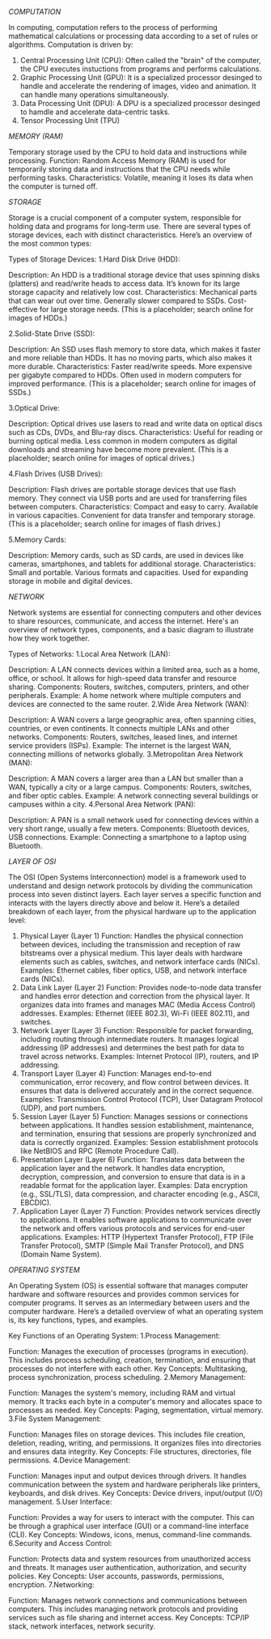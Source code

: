 _COMPUTATION_

In computing, computation refers to the process of performing mathematical calculations or processing data according to a set of rules or algorithms. Computation is driven by:
1. Central Processing Unit (CPU): Often called the "brain" of the computer, the CPU executes instuctions from programs and performs calculations.
2. Graphic Processing Unit (GPU): It is a specialized processor desinged to handle and accelerate the rendering of images, video and animation. It can handle many operations simultaneously.
3. Data Processing Unit (DPU): A DPU is a specialized processor desinged to hamdle and accelerate data-centric tasks.
4. Tensor Processing Unit (TPU)

_MEMORY (RAM)_

Temporary storage used by the CPU to hold data and instructions while processing.
Function: Random Access Memory (RAM) is used for temporarily storing data and instructions that the CPU needs while performing tasks.
Characteristics: Volatile, meaning it loses its data when the computer is turned off.

_STORAGE_

 Storage is a crucial component of a computer system, responsible for holding data and programs for long-term use. There are several types of storage devices, each with distinct characteristics. Here’s an overview of the most common types:

Types of Storage Devices:
1.Hard Disk Drive (HDD):

Description: An HDD is a traditional storage device that uses spinning disks (platters) and read/write heads to access data. It’s known for its large storage capacity and relatively low cost.
Characteristics:
Mechanical parts that can wear out over time.
Generally slower compared to SSDs.
Cost-effective for large storage needs.
(This is a placeholder; search online for images of HDDs.)

2.Solid-State Drive (SSD):

Description: An SSD uses flash memory to store data, which makes it faster and more reliable than HDDs. It has no moving parts, which also makes it more durable.
Characteristics:
Faster read/write speeds.
More expensive per gigabyte compared to HDDs.
Often used in modern computers for improved performance.
(This is a placeholder; search online for images of SSDs.)

3.Optical Drive:

Description: Optical drives use lasers to read and write data on optical discs such as CDs, DVDs, and Blu-ray discs.
Characteristics:
Useful for reading or burning optical media.
Less common in modern computers as digital downloads and streaming have become more prevalent.
(This is a placeholder; search online for images of optical drives.)

4.Flash Drives (USB Drives):

Description: Flash drives are portable storage devices that use flash memory. They connect via USB ports and are used for transferring files between computers.
Characteristics:
Compact and easy to carry.
Available in various capacities.
Convenient for data transfer and temporary storage.
(This is a placeholder; search online for images of flash drives.)

5.Memory Cards:

Description: Memory cards, such as SD cards, are used in devices like cameras, smartphones, and tablets for additional storage.
Characteristics:
Small and portable.
Various formats and capacities.
Used for expanding storage in mobile and digital devices.

_NETWORK_

Network systems are essential for connecting computers and other devices to share resources, communicate, and access the internet. Here's an overview of network types, components, and a basic diagram to illustrate how they work together.

Types of Networks:
1.Local Area Network (LAN):

Description: A LAN connects devices within a limited area, such as a home, office, or school. It allows for high-speed data transfer and resource sharing.
Components: Routers, switches, computers, printers, and other peripherals.
Example: A home network where multiple computers and devices are connected to the same router.
2.Wide Area Network (WAN):

Description: A WAN covers a large geographic area, often spanning cities, countries, or even continents. It connects multiple LANs and other networks.
Components: Routers, switches, leased lines, and internet service providers (ISPs).
Example: The internet is the largest WAN, connecting millions of networks globally.
3.Metropolitan Area Network (MAN):

Description: A MAN covers a larger area than a LAN but smaller than a WAN, typically a city or a large campus.
Components: Routers, switches, and fiber optic cables.
Example: A network connecting several buildings or campuses within a city.
4.Personal Area Network (PAN):

Description: A PAN is a small network used for connecting devices within a very short range, usually a few meters.
Components: Bluetooth devices, USB connections.
Example: Connecting a smartphone to a laptop using Bluetooth.

_LAYER OF OSI_

The OSI (Open Systems Interconnection) model is a framework used to understand and design network protocols by dividing the communication process into seven distinct layers. Each layer serves a specific function and interacts with the layers directly above and below it. Here’s a detailed breakdown of each layer, from the physical hardware up to the application level:

1. Physical Layer (Layer 1)
Function: Handles the physical connection between devices, including the transmission and reception of raw bitstreams over a physical medium. This layer deals with hardware elements such as cables, switches, and network interface cards (NICs).
Examples: Ethernet cables, fiber optics, USB, and network interface cards (NICs).
2. Data Link Layer (Layer 2)
Function: Provides node-to-node data transfer and handles error detection and correction from the physical layer. It organizes data into frames and manages MAC (Media Access Control) addresses.
Examples: Ethernet (IEEE 802.3), Wi-Fi (IEEE 802.11), and switches.
3. Network Layer (Layer 3)
Function: Responsible for packet forwarding, including routing through intermediate routers. It manages logical addressing (IP addresses) and determines the best path for data to travel across networks.
Examples: Internet Protocol (IP), routers, and IP addressing.
4. Transport Layer (Layer 4)
Function: Manages end-to-end communication, error recovery, and flow control between devices. It ensures that data is delivered accurately and in the correct sequence.
Examples: Transmission Control Protocol (TCP), User Datagram Protocol (UDP), and port numbers.
5. Session Layer (Layer 5)
Function: Manages sessions or connections between applications. It handles session establishment, maintenance, and termination, ensuring that sessions are properly synchronized and data is correctly organized.
Examples: Session establishment protocols like NetBIOS and RPC (Remote Procedure Call).
6. Presentation Layer (Layer 6)
Function: Translates data between the application layer and the network. It handles data encryption, decryption, compression, and conversion to ensure that data is in a readable format for the application layer.
Examples: Data encryption (e.g., SSL/TLS), data compression, and character encoding (e.g., ASCII, EBCDIC).
7. Application Layer (Layer 7)
Function: Provides network services directly to applications. It enables software applications to communicate over the network and offers various protocols and services for end-user applications.
Examples: HTTP (Hypertext Transfer Protocol), FTP (File Transfer Protocol), SMTP (Simple Mail Transfer Protocol), and DNS (Domain Name System).

_OPERATING SYSTEM_

An Operating System (OS) is essential software that manages computer hardware and software resources and provides common services for computer programs. It serves as an intermediary between users and the computer hardware. Here’s a detailed overview of what an operating system is, its key functions, types, and examples.

Key Functions of an Operating System:
1.Process Management:

Function: Manages the execution of processes (programs in execution). This includes process scheduling, creation, termination, and ensuring that processes do not interfere with each other.
Key Concepts: Multitasking, process synchronization, process scheduling.
2.Memory Management:

Function: Manages the system's memory, including RAM and virtual memory. It tracks each byte in a computer's memory and allocates space to processes as needed.
Key Concepts: Paging, segmentation, virtual memory.
3.File System Management:

Function: Manages files on storage devices. This includes file creation, deletion, reading, writing, and permissions. It organizes files into directories and ensures data integrity.
Key Concepts: File structures, directories, file permissions.
4.Device Management:

Function: Manages input and output devices through drivers. It handles communication between the system and hardware peripherals like printers, keyboards, and disk drives.
Key Concepts: Device drivers, input/output (I/O) management.
5.User Interface:

Function: Provides a way for users to interact with the computer. This can be through a graphical user interface (GUI) or a command-line interface (CLI).
Key Concepts: Windows, icons, menus, command-line commands.
6.Security and Access Control:

Function: Protects data and system resources from unauthorized access and threats. It manages user authentication, authorization, and security policies.
Key Concepts: User accounts, passwords, permissions, encryption.
7.Networking:

Function: Manages network connections and communications between computers. This includes managing network protocols and providing services such as file sharing and internet access.
Key Concepts: TCP/IP stack, network interfaces, network security.














